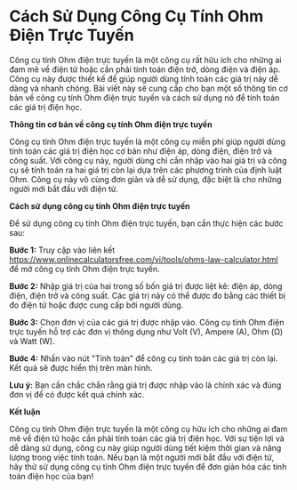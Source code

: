 Cách Sử Dụng Công Cụ Tính Ohm Điện Trực Tuyến
=============================================

Công cụ tính Ohm điện trực tuyến là một công cụ rất hữu ích cho những ai đam mê về điện tử hoặc cần phải tính toán điện trở, dòng điện và điện áp. Công cụ này được thiết kế để giúp người dùng tính toán các giá trị này dễ dàng và nhanh chóng. Bài viết này sẽ cung cấp cho bạn một số thông tin cơ bản về công cụ tính Ohm điện trực tuyến và cách sử dụng nó để tính toán các giá trị điện học.

**Thông tin cơ bản về công cụ tính Ohm điện trực tuyến**

Công cụ tính Ohm điện trực tuyến là một công cụ miễn phí giúp người dùng tính toán các giá trị điện học cơ bản như điện áp, dòng điện, điện trở và công suất. Với công cụ này, người dùng chỉ cần nhập vào hai giá trị và công cụ sẽ tính toán ra hai giá trị còn lại dựa trên các phương trình của định luật Ohm. Công cụ này vô cùng đơn giản và dễ sử dụng, đặc biệt là cho những người mới bắt đầu với điện tử.

**Cách sử dụng công cụ tính Ohm điện trực tuyến**

Để sử dụng công cụ tính Ohm điện trực tuyến, bạn cần thực hiện các bước sau:

**Bước 1:** Truy cập vào liên kết <https://www.onlinecalculatorsfree.com/vi/tools/ohms-law-calculator.html> để mở công cụ tính Ohm điện trực tuyến.

**Bước 2:** Nhập giá trị của hai trong số bốn giá trị được liệt kê: điện áp, dòng điện, điện trở và công suất. Các giá trị này có thể được đo bằng các thiết bị đo điện tử hoặc được cung cấp bởi người dùng.

**Bước 3:** Chọn đơn vị của các giá trị được nhập vào. Công cụ tính Ohm điện trực tuyến hỗ trợ các đơn vị thông dụng như Volt (V), Ampere (A), Ohm (Ω) và Watt (W).

**Bước 4:** Nhấn vào nút "Tính toán" để công cụ tính toán các giá trị còn lại. Kết quả sẽ được hiển thị trên màn hình.

**Lưu ý:** Bạn cần chắc chắn rằng giá trị được nhập vào là chính xác và đúng đơn vị để có được kết quả chính xác.

**Kết luận**

Công cụ tính Ohm điện trực tuyến là một công cụ hữu ích cho những ai đam mê về điện tử hoặc cần phải tính toán các giá trị điện học. Với sự tiện lợi và dễ dàng sử dụng, công cụ này giúp người dùng tiết kiệm thời gian và năng lượng trong việc tính toán. Nếu bạn là một người mới bắt đầu với điện tử, hãy thử sử dụng công cụ tính Ohm điện trực tuyến để đơn giản hóa các tính toán điện học của bạn!